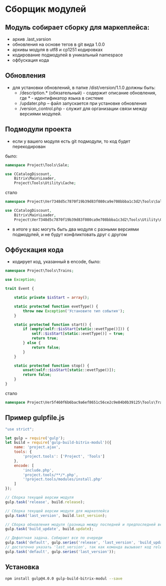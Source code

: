 # Сборщик модулей

## Модуль собирает сборку для маркеплейса:
- архив .last_varsion 
- обновления на основе тегов в git вида 1.0.0
- архивы модуля в utf8 и cp1251 кодировках
- кодирование подмодулей в уникальный namespace
- офбускация кода

## Обновления
- для установки обновлений, в папке /dist/version/1.1.0 должны быть:
    - /description.* (обязательный) - содержит описание обновления, где * - идентификатор языка в системе
    - /updater.php – файл запускается при установке обновления
    - /version_control.php - служит для организации связи между версиями модулей.

## Подмодули проекта
- если у вашего модуля есть git подмодули, то код будет перекодирован

было:
```php
namespace Project\Tools\Sale;

use CCatalogDiscount,
    Bitrix\Main\Loader,
    Project\Tools\Utility\Cache;
```
стало
```php
namespace Project\Ver7348d5c7870f19b39d83f080ca9e708bbba1c3d2\Tools\Sale;

use CCatalogDiscount,
    Bitrix\Main\Loader,
    Project\Ver7348d5c7870f19b39d83f080ca9e708bbba1c3d2\Tools\Utility\Cache;
```

- в итоге у вас могуть быть два модуля с разными версиями подмодулей, и не будут конфликтовать друг с другом

## Офбускация кода
- кодирует код, указанный в encode, было:
```php
namespace Project\Tools\Trains;

use Exception;

trait Event {

    static private $isStart = array();

    static protected function evetType() {
        throw new Exception('Установите тип события');
    }

    static protected function start() {
        if (empty(self::$isStart[static::evetType()])) {
            self::$isStart[static::evetType()] = true;
            return true;
        } else {
            return false;
        }
    }

    static protected function stop() {
        unset(self::$isStart[static::evetType()]);
        return false;
    }
}
```
стало
```php
namespace Project\Ver5f460f6b6bac9a6ef8651c56ce2c9e84b0b39125\Tools\Trains;use Exception;trait Event{static private $jd283fr6=array();static protected function evetType(){throw new Exception('Установите тип события');}static protected function start(){if(empty(self::$jd283fr6[static::evetType()])){self::$jd283fr6[static::evetType()]=true;return true;}else{return false;}}static protected function stop(){unset(self::$jd283fr6[static::evetType()]);return false;}}
```

## Пример gulpfile.js
```javascript
"use strict";

let gulp = require('gulp');
let build = require('gulp-build-bitrix-modul')({
    name: 'project.ajax',
    tools: {
        'project.tools': ['Project', 'Tools']
    },
    encode: [
        'include.php',
        'project.tools/**/*.php',
        '!project.tools/modules/install.php'
    ]
});

// Сборка текущей версии модуля
gulp.task('release', build.release);

// Сборка текущей версии модуля для маркеплейса
gulp.task('last_version', build.last_version);

// Сборка обновления модуля (разница между последней и предпоследней версией по тегам git)
gulp.task('build_update', build.update);

// Дефолтная задача. Собирает все по очереди
gulp.task('default', gulp.series('release', 'last_version', 'build_update'));
// достаточно указать 'last_version', так как команда вызывает код release и update
gulp.task('default', gulp.series('last_version'));
```

## Установка
```sh
npm install gulp@4.0.0 gulp-build-bitrix-modul --save
```